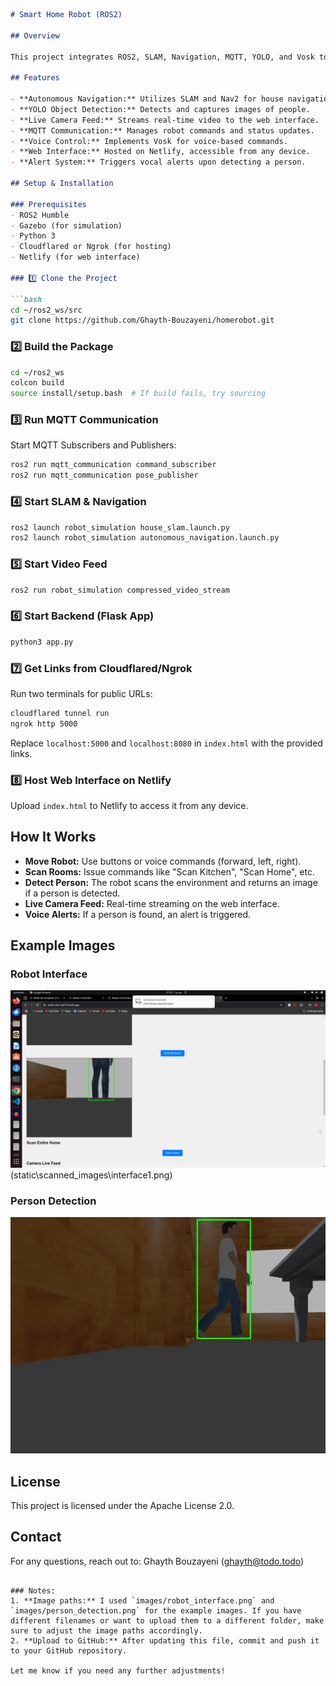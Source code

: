 

```markdown
# Smart Home Robot (ROS2)

## Overview

This project integrates ROS2, SLAM, Navigation, MQTT, YOLO, and Vosk to control a robot in a home environment. The robot can detect people, provide live camera feeds, and be controlled via voice commands or a web interface.

## Features

- **Autonomous Navigation:** Utilizes SLAM and Nav2 for house navigation.
- **YOLO Object Detection:** Detects and captures images of people.
- **Live Camera Feed:** Streams real-time video to the web interface.
- **MQTT Communication:** Manages robot commands and status updates.
- **Voice Control:** Implements Vosk for voice-based commands.
- **Web Interface:** Hosted on Netlify, accessible from any device.
- **Alert System:** Triggers vocal alerts upon detecting a person.

## Setup & Installation

### Prerequisites
- ROS2 Humble
- Gazebo (for simulation)
- Python 3
- Cloudflared or Ngrok (for hosting)
- Netlify (for web interface)

### 1️⃣ Clone the Project

```bash
cd ~/ros2_ws/src
git clone https://github.com/Ghayth-Bouzayeni/homerobot.git
```

### 2️⃣ Build the Package

```bash
cd ~/ros2_ws
colcon build
source install/setup.bash  # If build fails, try sourcing
```

### 3️⃣ Run MQTT Communication

Start MQTT Subscribers and Publishers:

```bash
ros2 run mqtt_communication command_subscriber
ros2 run mqtt_communication pose_publisher
```

### 4️⃣ Start SLAM & Navigation

```bash
ros2 launch robot_simulation house_slam.launch.py
ros2 launch robot_simulation autonomous_navigation.launch.py
```

### 5️⃣ Start Video Feed

```bash
ros2 run robot_simulation compressed_video_stream
```

### 6️⃣ Start Backend (Flask App)

```bash
python3 app.py
```

### 7️⃣ Get Links from Cloudflared/Ngrok

Run two terminals for public URLs:

```bash
cloudflared tunnel run
ngrok http 5000
```

Replace `localhost:5000` and `localhost:8080` in `index.html` with the provided links.

### 8️⃣ Host Web Interface on Netlify

Upload `index.html` to Netlify to access it from any device.

## How It Works

- **Move Robot:** Use buttons or voice commands (forward, left, right).
- **Scan Rooms:** Issue commands like "Scan Kitchen", "Scan Home", etc.
- **Detect Person:** The robot scans the environment and returns an image if a person is detected.
- **Live Camera Feed:** Real-time streaming on the web interface.
- **Voice Alerts:** If a person is found, an alert is triggered.

## Example Images

### Robot Interface
![Robot Interface](static\scanned_images\interface.png)(static\scanned_images\interface1.png)


### Person Detection
![Person Detection](static\scanned_images\kitchen.jpg)

## License

This project is licensed under the Apache License 2.0.

## Contact

For any questions, reach out to: Ghayth Bouzayeni (ghayth@todo.todo)
```

### Notes:
1. **Image paths:** I used `images/robot_interface.png` and `images/person_detection.png` for the example images. If you have different filenames or want to upload them to a different folder, make sure to adjust the image paths accordingly.
2. **Upload to GitHub:** After updating this file, commit and push it to your GitHub repository.

Let me know if you need any further adjustments!
